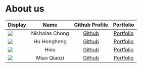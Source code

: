 # About us

| Display                                             |      Name      |               Github Profile                |           Portfolio            |
|-----------------------------------------------------|:--------------:|:-------------------------------------------:|:------------------------------:|
| ![](https://via.placeholder.com/100.png?text=Photo) | Nicholas Chong |  [Github](https://github.com/nicholascxh)   |  [Portfolio](nicholascxh.md)   |
| ![](https://via.placeholder.com/100.png?text=Photo) |  Hu Hongheng   |        [Github](https://github.com/)        |   [Portfolio](hudou0420.md)    |
| ![](https://via.placeholder.com/100.png?text=Photo) |      Hieu      | [Github](https://github.com/trunghjieu2506) | [Portfolio](trunghjieu2506.md) |
| ![](https://via.placeholder.com/100.png?text=Photo) |  Miao Qiaozi   |  [Github](https://github.com/GeorgeSJ1869)  |  [Portfolio](georgesj1869.md)  |
